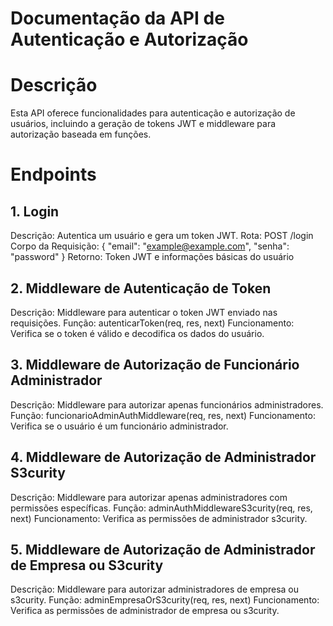 # Documentação da API de Autenticação e Autorização

# Descrição
Esta API oferece funcionalidades para autenticação e autorização de usuários, incluindo a geração de tokens JWT e middleware para autorização baseada em funções.

# Endpoints

## 1. Login
Descrição: Autentica um usuário e gera um token JWT.
Rota: POST /login
Corpo da Requisição: { "email": "example@example.com", "senha": "password" }
Retorno: Token JWT e informações básicas do usuário

## 2. Middleware de Autenticação de Token
Descrição: Middleware para autenticar o token JWT enviado nas requisições.
Função: autenticarToken(req, res, next)
Funcionamento: Verifica se o token é válido e decodifica os dados do usuário.

## 3. Middleware de Autorização de Funcionário Administrador
Descrição: Middleware para autorizar apenas funcionários administradores.
Função: funcionarioAdminAuthMiddleware(req, res, next)
Funcionamento: Verifica se o usuário é um funcionário administrador.

## 4. Middleware de Autorização de Administrador S3curity
Descrição: Middleware para autorizar apenas administradores com permissões específicas.
Função: adminAuthMiddlewareS3curity(req, res, next)
Funcionamento: Verifica as permissões de administrador s3curity.

## 5. Middleware de Autorização de Administrador de Empresa ou S3curity
Descrição: Middleware para autorizar administradores de empresa ou s3curity.
Função: adminEmpresaOrS3curity(req, res, next)
Funcionamento: Verifica as permissões de administrador de empresa ou s3curity.